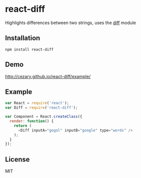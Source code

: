 # react-diff

Highlights differences between two strings, uses the [diff](https://www.npmjs.com/package/diff) module

## Installation

```
npm install react-diff
```

## Demo

http://cezary.github.io/react-diff/example/

## Example

```javascript
var React = require('react');
var Diff = require('react-diff');

var Component = React.createClass({
  render: function() {
    return (
      <Diff inputA="gogol" inputB="google" type="words" />
    );
  }
});
```

## License

MIT
